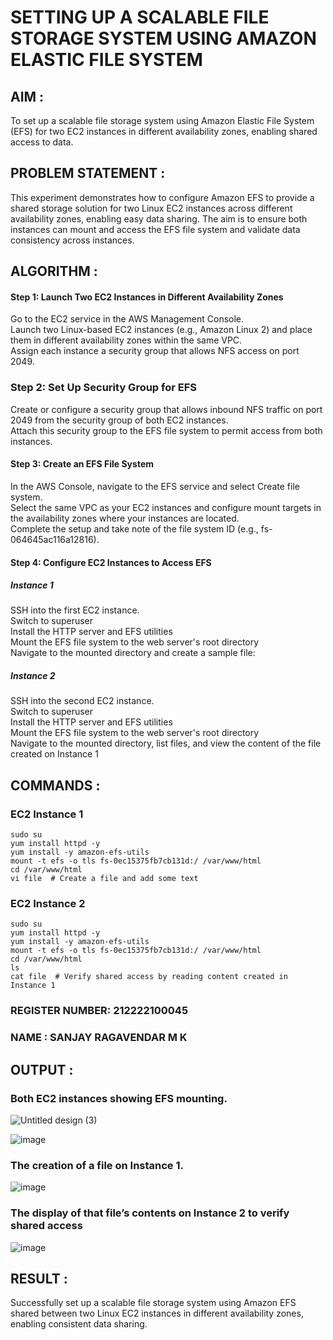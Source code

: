 # SETTING UP A SCALABLE FILE STORAGE SYSTEM USING AMAZON ELASTIC FILE SYSTEM
 
## AIM :
To set up a scalable file storage system using Amazon Elastic File System (EFS) for two EC2 instances in different availability zones, enabling shared access to data.

## PROBLEM STATEMENT :
This experiment demonstrates how to configure Amazon EFS to provide a shared storage solution for two Linux EC2 instances across different availability zones, enabling easy data sharing. The aim is to ensure both instances can mount and access the EFS file system and validate data consistency across instances.

## ALGORITHM :

#### Step 1: Launch Two EC2 Instances in Different Availability Zones
Go to the EC2 service in the AWS Management Console.</BR>
Launch two Linux-based EC2 instances (e.g., Amazon Linux 2) and place them in different availability zones within the same VPC.</BR>
Assign each instance a security group that allows NFS access on port 2049.</BR>

### Step 2: Set Up Security Group for EFS
Create or configure a security group that allows inbound NFS traffic on port 2049 from the security group of both EC2 instances.</BR>
Attach this security group to the EFS file system to permit access from both instances.</BR>

#### Step 3: Create an EFS File System
In the AWS Console, navigate to the EFS service and select Create file system.</BR>
Select the same VPC as your EC2 instances and configure mount targets in the availability zones where your instances are located.</BR>
Complete the setup and take note of the file system ID (e.g., fs-064645ac116a12816).</BR>

#### Step 4: Configure EC2 Instances to Access EFS

##### Instance 1</BR>
SSH into the first EC2 instance.</BR>
Switch to superuser</BR>
Install the HTTP server and EFS utilities</BR>
Mount the EFS file system to the web server's root directory</BR>
Navigate to the mounted directory and create a sample file:

##### Instance 2
SSH into the second EC2 instance.</BR>
Switch to superuser</BR>
Install the HTTP server and EFS utilities</BR>
Mount the EFS file system to the web server's root directory</BR>
Navigate to the mounted directory, list files, and view the content of the file created on Instance 1</BR>

## COMMANDS :

### EC2 Instance 1
```
sudo su
yum install httpd -y
yum install -y amazon-efs-utils
mount -t efs -o tls fs-0ec15375fb7cb131d:/ /var/www/html
cd /var/www/html
vi file  # Create a file and add some text
```

### EC2 Instance 2
```
sudo su
yum install httpd -y
yum install -y amazon-efs-utils
mount -t efs -o tls fs-0ec15375fb7cb131d:/ /var/www/html
cd /var/www/html
ls
cat file  # Verify shared access by reading content created in Instance 1
```
### REGISTER NUMBER: 212222100045
### NAME : SANJAY RAGAVENDAR M K

## OUTPUT :

### Both EC2 instances showing EFS mounting. 
![Untitled design (3)](https://github.com/user-attachments/assets/3fe4cb23-a34f-48c7-b97f-591785de8c71)

![image](https://github.com/user-attachments/assets/3fc48854-ca46-4e11-ae3c-aa09a085f0ae)

### The creation of a file on Instance 1.
![image](https://github.com/user-attachments/assets/9a54d3df-bd6e-4b45-a10d-836d72bd2c67)

### The display of that file’s contents on Instance 2 to verify shared access
![image](https://github.com/user-attachments/assets/295e26ca-e9be-4a41-bd84-50f4b36512fc)

## RESULT :
Successfully set up a scalable file storage system using Amazon EFS shared between two Linux EC2 instances in different availability zones, enabling consistent data sharing.
 
  


